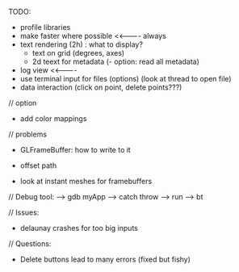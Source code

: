 TODO:
- profile libraries
- make faster where possible                                        <<---- always
- text rendering (2h) : what to display?
	- text on grid (degrees, axes)
	- 2d teext for metadata (- option: read all metadata)
- log view                                                          <<----
- use terminal input for files (options) (look at thread to open file)
- data interaction (click on point, delete points???)


// option
- add color mappings

// problems
- GLFrameBuffer: how to write to it

- offset path
- look at instant meshes for framebuffers

// Debug tool:
--> gdb myApp
--> catch throw
--> run
--> bt

// Issues:
- delaunay crashes for too big inputs

// Questions:
- Delete buttons lead to many errors (fixed but fishy)